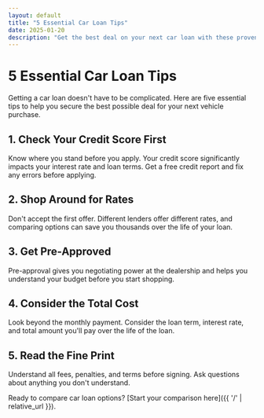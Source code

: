 ```yaml
---
layout: default
title: "5 Essential Car Loan Tips"
date: 2025-01-20
description: "Get the best deal on your next car loan with these proven strategies."
---
```


# 5 Essential Car Loan Tips

Getting a car loan doesn't have to be complicated. Here are five essential tips to help you secure the best possible deal for your next vehicle purchase.

## 1. Check Your Credit Score First

Know where you stand before you apply. Your credit score significantly impacts your interest rate and loan terms. Get a free credit report and fix any errors before applying.

## 2. Shop Around for Rates

Don't accept the first offer. Different lenders offer different rates, and comparing options can save you thousands over the life of your loan.

## 3. Get Pre-Approved

Pre-approval gives you negotiating power at the dealership and helps you understand your budget before you start shopping.

## 4. Consider the Total Cost

Look beyond the monthly payment. Consider the loan term, interest rate, and total amount you'll pay over the life of the loan.

## 5. Read the Fine Print

Understand all fees, penalties, and terms before signing. Ask questions about anything you don't understand.

Ready to compare car loan options? [Start your comparison here]({{ '/' | relative_url }}).
